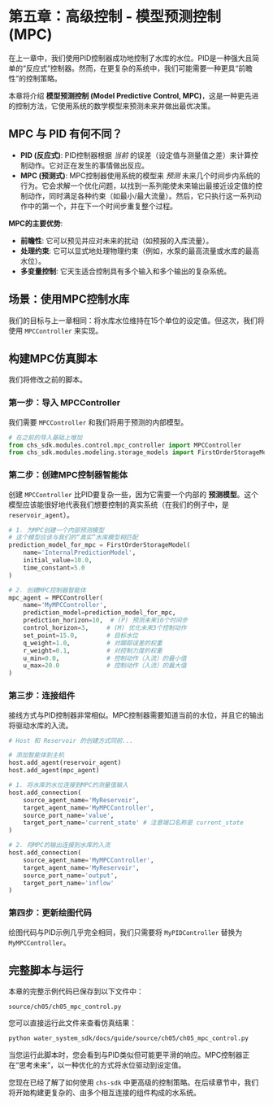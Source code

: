 # 第五章：高级控制 - 模型预测控制 (MPC)

在上一章中，我们使用PID控制器成功地控制了水库的水位。PID是一种强大且简单的“反应式”控制器。然而，在更复杂的系统中，我们可能需要一种更具“前瞻性”的控制策略。

本章将介绍 **模型预测控制 (Model Predictive Control, MPC)**，这是一种更先进的控制方法，它使用系统的数学模型来预测未来并做出最优决策。

## MPC 与 PID 有何不同？

*   **PID (反应式)**: PID控制器根据 *当前* 的误差（设定值与测量值之差）来计算控制动作。它对正在发生的事情做出反应。
*   **MPC (预测式)**: MPC控制器使用系统的模型来 *预测* 未来几个时间步内系统的行为。它会求解一个优化问题，以找到一系列能使未来输出最接近设定值的控制动作，同时满足各种约束（如最小/最大流量）。然后，它只执行这一系列动作中的第一个，并在下一个时间步重复整个过程。

**MPC的主要优势**:
*   **前瞻性**: 它可以预见并应对未来的扰动（如预报的入库流量）。
*   **处理约束**: 它可以显式地处理物理约束（例如，水泵的最高流量或水库的最高水位）。
*   **多变量控制**: 它天生适合控制具有多个输入和多个输出的复杂系统。

## 场景：使用MPC控制水库

我们的目标与上一章相同：将水库水位维持在15个单位的设定值。但这次，我们将使用 `MPCController` 来实现。

## 构建MPC仿真脚本

我们将修改之前的脚本。

### 第一步：导入 MPCController

我们需要 `MPCController` 和我们将用于预测的内部模型。

```python
# 在之前的导入基础上增加
from chs_sdk.modules.control.mpc_controller import MPCController
from chs_sdk.modules.modeling.storage_models import FirstOrderStorageModel
```

### 第二步：创建MPC控制器智能体

创建 `MPCController` 比PID要复杂一些，因为它需要一个内部的 **预测模型**。这个模型应该能很好地代表我们想要控制的真实系统（在我们的例子中，是 `reservoir_agent`）。

```python
# 1. 为MPC创建一个内部预测模型
# 这个模型应该与我们的“真实”水库模型相匹配
prediction_model_for_mpc = FirstOrderStorageModel(
    name='InternalPredictionModel',
    initial_value=10.0,
    time_constant=5.0
)

# 2. 创建MPC控制器智能体
mpc_agent = MPCController(
    name='MyMPCController',
    prediction_model=prediction_model_for_mpc,
    prediction_horizon=10,  # (P) 预测未来10个时间步
    control_horizon=3,     # (M) 优化未来3个控制动作
    set_point=15.0,        # 目标水位
    q_weight=1.0,          # 对跟踪误差的权重
    r_weight=0.1,          # 对控制力度的权重
    u_min=0.0,             # 控制动作（入流）的最小值
    u_max=20.0             # 控制动作（入流）的最大值
)
```

### 第三步：连接组件

接线方式与PID控制器非常相似。MPC控制器需要知道当前的水位，并且它的输出将驱动水库的入流。

```python
# Host 和 Reservoir 的创建方式同前...

# 添加智能体到主机
host.add_agent(reservoir_agent)
host.add_agent(mpc_agent)

# 1. 将水库的水位连接到MPC的测量值输入
host.add_connection(
    source_agent_name='MyReservoir',
    target_agent_name='MyMPCController',
    source_port_name='value',
    target_port_name='current_state' # 注意端口名称是 current_state
)

# 2. 将MPC的输出连接到水库的入流
host.add_connection(
    source_agent_name='MyMPCController',
    target_agent_name='MyReservoir',
    source_port_name='output',
    target_port_name='inflow'
)
```

### 第四步：更新绘图代码

绘图代码与PID示例几乎完全相同，我们只需要将 `MyPIDController` 替换为 `MyMPCController`。

## 完整脚本与运行

本章的完整示例代码已保存到以下文件中：

`source/ch05/ch05_mpc_control.py`

您可以直接运行此文件来查看仿真结果：

```bash
python water_system_sdk/docs/guide/source/ch05/ch05_mpc_control.py
```

当您运行此脚本时，您会看到与PID类似但可能更平滑的响应。MPC控制器正在“思考未来”，以一种优化的方式将水位驱动到设定值。

您现在已经了解了如何使用 `chs-sdk` 中更高级的控制策略。在后续章节中，我们将开始构建更复杂的、由多个相互连接的组件构成的水系统。
